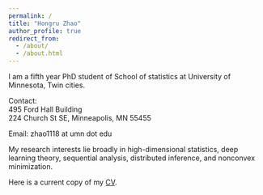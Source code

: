 ```yaml
---
permalink: /
title: "Hongru Zhao"
author_profile: true
redirect_from: 
  - /about/
  - /about.html
---
```




I am a fifth year PhD student of School of statistics at University of Minnesota, Twin cities.

Contact:<br>495 Ford Hall Building <br>224 Church St SE, Minneapolis, MN 55455

Email: zhao1118 at umn dot edu

My research interests lie broadly in high-dimensional statistics, deep learning theory, sequential analysis, distributed inference, and nonconvex minimization.

Here is a current copy of my [CV](https://hongruzhao.github.io/files/CVJulyV2.pdf).
